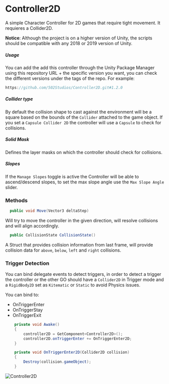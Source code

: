 # Controller2D

A simple Character Controller for 2D games that require tight movement. It requieres a Collider2D.

**Notice**: Although the project is on a higher version of Unity, the scripts should be compatible with any 2018 or 2019 version of Unity.

##### Usage #######

You can add the add this controller through the Unity Package Manager using this repository URL + the specific version you want, you can check the different versions under the tags of the repo. For example:

```C#
https://github.com/502Studios/Controller2D.git#1.2.0
```

##### Collider type #####
By default the collision shape to cast against the environment will be a square based on the bounds of the `Collider` attached to the game object. If you set a `Capsule Collider 2D` the controller will use a `Capsule` to check for collisions.

##### Solid Mask #####
Defines the layer masks on which the controller should check for collisions.

##### Slopes #####
If the `Manage Slopes` toggle is active the Controller will be able to ascend/descend slopes, to set the max slope angle use the `Max Slope Angle` slider.

### Methods

```C#
  public void Move(Vector3 deltaStep)
````
Will try to move the controller in the given direction, will resolve collisions and will align accordingly.

```C#
  public CollisionState CollisionState()
```
A Struct that provides collision information from last frame, will provide collision data for `above`, `below`, `left` and `right` collisions.


### Trigger Detection

You can bind delegate events to detect triggers, in order to detect a trigger the controller or the other GO should have a `Collider2D` in Trigger mode and a `RigidBody2D` set as `Kitematic` or `Static` to avoid Physics issues.

You can bind to:

- OnTriggerEnter
- OnTriggerStay
- OnTriggerExit


```C#
    private void Awake()
    {
        controller2D = GetComponent<Controller2D>();
        controller2D.onTriggerEnter += OnTriggerEnter2D;
    }

    private void OnTriggerEnter2D(Collider2D collision)
    {
        Destroy(collision.gameObject);
    }
````


![Controller2D](https://github.com/riktothepast/Controller2D/blob/master/ccMovement.gif)

